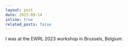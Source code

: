 ```yaml
---
layout: post
date: 2023-09-14
inline: true
related_posts: false
---
```


I was at the EWRL 2023 workshop in Brussels, Belgium.
